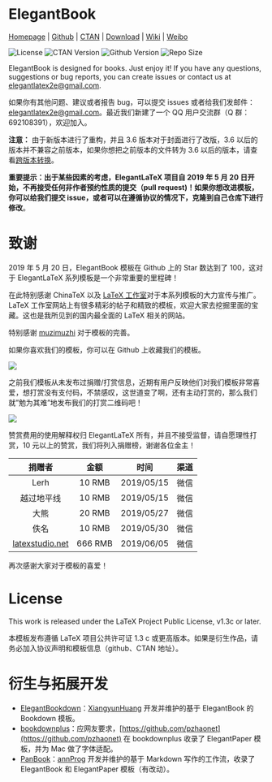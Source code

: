 <!-- Author : Dongsheng Deng & Liam Huang-->
<!-- Program Email: elegantlatex2e@gmail.com -->

# ElegantBook

[Homepage](https://elegantlatex.org/) | [Github](https://github.com/ElegantLaTeX/ElegantBook) | [CTAN](https://ctan.org/pkg/elegantbook) | [Download](https://github.com/ElegantLaTeX/ElegantBook/releases) | [Wiki](https://github.com/ElegantLaTeX/ElegantBook/wiki) | [Weibo](https://weibo.com/elegantlatex)

![License](https://img.shields.io/ctan/l/elegantbook.svg)
![CTAN Version](https://img.shields.io/ctan/v/elegantbook.svg)
![Github Version](https://img.shields.io/github/release/ElegantLaTeX/ElegantBook.svg)
![Repo Size](https://img.shields.io/github/repo-size/ElegantLaTeX/ElegantBook.svg)

ElegantBook is designed for books. Just enjoy it! If you have any questions, suggestions or bug reports, you can create issues or contact us at elegantlatex2e@gmail.com.

如果你有其他问题、建议或者报告 bug，可以提交 issues 或者给我们发邮件：elegantlatex2e@gmail.com。最近我们新建了一个 QQ 用户交流群（Q 群：692108391），欢迎加入。

**注意：** 由于新版本进行了重构，并且 3.6 版本对于封面进行了改版，3.6 以后的版本并不兼容之前版本，如果你想把之前版本的文件转为 3.6 以后的版本，请查看[跨版本转换](https://github.com/ElegantLaTeX/ElegantBook/wiki/convert)。

**重要提示：出于某些因素的考虑，ElegantLaTeX 项目自 2019 年 5 月 20 日开始，不再接受任何非作者预约性质的提交（pull request)！如果你想改进模板，你可以给我们提交 issue，或者可以在遵循协议的情况下，克隆到自己仓库下进行修改**。

# 致谢

2019 年 5 月 20 日，ElegantBook 模板在 Github 上的 Star 数达到了 100，这对于 ElegantLaTeX 系列模板是一个非常重要的里程碑！

在此特别感谢 ChinaTeX 以及 [LaTeX 工作室](http://www.latexstudio.net/)对于本系列模板的大力宣传与推广。LaTeX 工作室网站上有很多精彩的帖子和精致的模板，欢迎大家去挖掘里面的宝藏。这也是我所见到的国内最全面的 LaTeX 相关的网站。

特别感谢 [muzimuzhi](https://github.com/muzimuzhi) 对于模板的完善。

如果你喜欢我们的模板，你可以在 Github 上收藏我们的模板。

![](https://github.com/ElegantLaTeX/ElegantBook/wiki/star.png)

之前我们模板从未发布过捐赠/打赏信息，近期有用户反映他们对我们模板非常喜爱，想打赏没有支付码，不禁感叹，这世道变了啊，还有主动打赏的，那么我们就”勉为其难”地发布我们的打赏二维码吧！

![](https://github.com/ElegantLaTeX/ElegantBook/wiki/donate.jpg)

赞赏费用的使用解释权归 ElegantLaTeX 所有，并且不接受监督，请自愿理性打赏，10 元以上的赞赏，我们将列入捐赠榜，谢谢各位金主！


| 捐赠者   | 金额 |  时间  | 渠道 |
| :------:   | :----:   | :----: | :------:   |
| Lerh   | 10 RMB |   2019/05/15   | 微信 |
| 越过地平线  | 10 RMB |   2019/05/15   | 微信 |
| 大熊      | 20 RMB |   2019/05/27   | 微信 |
| 佚名      | 10 RMB |   2019/05/30   | 微信 |
| [latexstudio.net](http://www.latexstudio.net/)      | 666 RMB |   2019/06/05   | 微信 |

再次感谢大家对于模板的喜爱！

# License

This work is released under the LaTeX Project Public License, v1.3c or later. 

本模板发布遵循 LaTeX 项目公共许可证 1.3 c 或更高版本。如果是衍生作品，请务必加入协议声明和模板信息（github、CTAN 地址）。

# 衍生与拓展开发

+ [ElegantBookdown](https://github.com/XiangyunHuang/ElegantBookdown)：[XiangyunHuang](https://github.com/XiangyunHuang) 开发并维护的基于 ElegantBook 的 Bookdown 模板。
+ [bookdownplus](https://github.com/pzhaonet/bookdownplus)：应网友要求，[https://github.com/pzhaonet](https://github.com/pzhaonet) 在 bookdownplus 收录了 ElegantPaper 模板，并为 Mac 做了字体适配。
+ [PanBook](https://github.com/annProg/PanBook)：[annProg](https://github.com/annProg) 开发并维护的基于 Markdown 写作的工作流，收录了 ElegantBook 和 ElegantPaper 模板（有改动）。
